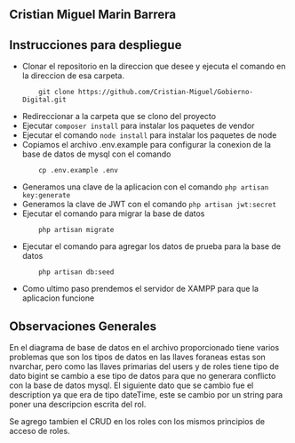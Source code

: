 ## Cristian Miguel Marin Barrera

## Instrucciones para despliegue

- Clonar el repositorio en la direccion que desee y ejecuta el comando en la direccion de esa carpeta.
    ```
        git clone https://github.com/Cristian-Miguel/Gobierno-Digital.git
    ```
- Redireccionar a la carpeta que se clono del proyecto
- Ejecutar ``` composer install ``` para instalar los paquetes de vendor
- Ejecutar el comando ``` node install ``` para instalar los paquetes de node
- Copiamos el archivo .env.example para configurar la conexion de la base de datos de mysql con el comando
    ``` 
        cp .env.example .env 
    ```
- Generamos una clave de la aplicacion con el comando ``` php artisan key:generate ```
- Generamos la clave de JWT con el comando ``` php artisan jwt:secret ```
- Ejecutar el comando para migrar la base de datos
    ``` 
        php artisan migrate
    ```
- Ejecutar el comando para agregar los datos de prueba para la base de datos
    ```
        php artisan db:seed
    ```
- Como ultimo paso prendemos el servidor de XAMPP para que la aplicacion funcione

## Observaciones Generales

En el diagrama de base de datos en el archivo proporcionado tiene varios problemas que son los tipos de datos en las llaves foraneas
estas son nvarchar, pero como las llaves primarias del users y de roles tiene tipo de dato bigint se cambio a ese tipo de datos para 
que no generara conflicto con la base de datos mysql. El siguiente dato que se cambio fue el description ya que era de tipo dateTime,
este se cambio por un string para poner una descripcion escrita del rol.

Se agrego tambien el CRUD en los roles con los mismos principios de acceso de roles.

